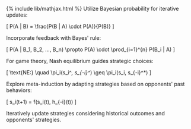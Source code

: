 {% include lib/mathjax.html %}
Utilize Bayesian probability for iterative updates:

\[ P(A | B) = \frac{P(B | A) \cdot P(A)}{P(B)} \]

Incorporate feedback with Bayes' rule:

\[ P(A | B_1, B_2, ..., B_n) \propto P(A) \cdot \prod_{i=1}^{n} P(B_i | A) \]

For game theory, Nash equilibrium guides strategic choices:

\[ \text{NE:} \quad \pi_i(s_i^*, s_{-i}^*) \geq \pi_i(s_i, s_{-i}^*) \]

Explore meta-induction by adapting strategies based on opponents' past behaviors:

\[ s_i(t+1) = f(s_i(t), h_{-i}(t)) \]

Iteratively update strategies considering historical outcomes and opponents' strategies.
